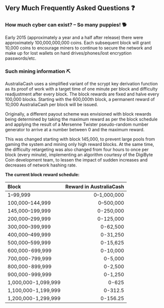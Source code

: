 ## Very Much Frequently Asked Questions ❓

### How much cyber can exist? – So many puppies! 🐕
Early 2015 (approximately a year and a half after release) there were
approximately 100,000,000,000 coins.
Each subsequent block will grant 10,000 coins to encourage miners to continue to
secure the network and make up for lost wallets on hard drives/phones/lost
encryption passwords/etc.


### Such mining information ⛏

AustraliaCash uses a simplified variant of the scrypt key derivation function as its
proof of work with a target time of one minute per block and difficulty
readjustment after every block. The block rewards are fixed and halve every
100,000 blocks. Starting with the 600,000th block, a permanent reward of
10,000 AustraliaCash per block will be issued.

Originally, a different payout scheme was envisioned with block rewards being
determined by taking the maximum reward as per the block schedule and applying
the result of a Mersenne Twister pseudo-random number generator to arrive at a
number between 0 and the maximum reward.

This was changed starting with block 145,000, to prevent large pools from gaming
the system and mining only high reward blocks. At the same time, the difficulty
retargeting was also changed from four hours to once per block (every minute),
implementing an algorithm courtesy of the DigiByte Coin development team, to
lessen the impact of sudden increases and decreases of network hashing rate.

**The current block reward schedule:**

| Block                | Reward in AustraliaCash |
| :------------------- | -----------------: |
| 1–99,999             |        0–1,000,000 |
| 100,000–144,999      |          0–500,000 |
| 145,000–199,999      |          0-250,000 |
| 200,000–299,999      |          0-125,000 |
| 300,000–399,999      |           0-62,500 |
| 400,000–499,999      |           0-31,250 |
| 500,000–599,999      |           0-15,625 |
| 600,000-699,999      |           0-10,000 |
| 700,000-799,999      |            0-5,000 |
| 800,000-899,999      |            0-2,500 |
| 900,000-999,999      |            0-1,250 |
| 1,000,000-1,099,999  |              0-625 |
| 1,100,000-1,199,999  |            0-312.5 |
| 1,200,000-1,299,999  |           0-156.25 |


